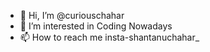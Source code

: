 - 👋 Hi, I’m @curiouschahar
- 👀 I’m interested in Coding Nowadays
- 📫 How to reach me insta-shantanuchahar_

<!---
curiouschahar/curiouschahar is a ✨ special ✨ repository because its `README.md` (this file) appears on your GitHub profile.
You can click the Preview link to take a look at your changes.
--->
